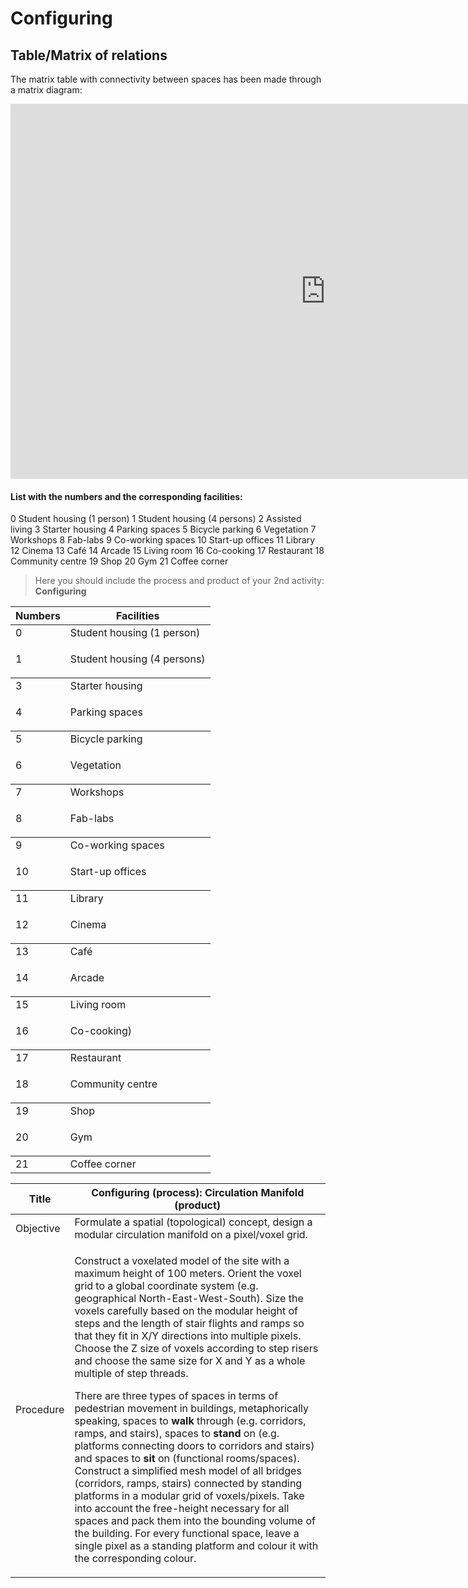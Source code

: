 # Configuring

## Table/Matrix of relations
The matrix table with connectivity between spaces has been made through a matrix diagram:
<iframe src="https://docs.google.com/spreadsheets/d/1TXr1Tw5Gzu26ivqIP-iSf-n2fq-23OCEq1nCrT7dKM0/edit#gid=1682179560" style="width:200%; height:600px;" frameborder="0">
</iframe>

#### List with the numbers and the corresponding facilities:

0 Student housing (1 person)
1 Student housing (4 persons)
2 Assisted living
3 Starter housing
4 Parking spaces
5 Bicycle parking
6 Vegetation
7 Workshops
8 Fab-labs
9 Co-working spaces
10 Start-up offices
11 Library
12 Cinema
13 Café
14 Arcade
15 Living room
16 Co-cooking
17 Restaurant
18 Community centre
19 Shop
20 Gym
21 Coffee corner

<table><thead><tr class="header"><th>Numbers</th><th>Facilities</th></tr></thead><tbody><tr class="odd"><td>0<td>Student housing (1 person) </td></tr><tr class="even"><td>1</td><td><p>Student housing (4 persons)</p></td></tr></tbody><tr class="odd"><td>3<td>Starter housing </td></tr><tr class="even"><td>4</td><td><p>Parking spaces</p></td></tr></tbody><tr class="odd"><td>5<td>Bicycle parking </td></tr><tr class="even"><td>6</td><td><p>Vegetation</p></td></tr></tbody><tr class="odd"><td>7<td>Workshops</td></tr><tr class="even"><td>8</td><td><p>Fab-labs</p></td></tr></tbody><tr class="odd"><td>9<td>Co-working spaces </td></tr><tr class="even"><td>10</td><td><p>Start-up offices</p></td></tr></tbody><tr class="odd"><td>11<td>Library </td></tr><tr class="even"><td>12</td><td><p>Cinema</p></td></tr></tbody><tr class="odd"><td>13<td>Café </td></tr><tr class="even"><td>14</td><td><p>Arcade</p></td></tr></tbody><tr class="odd"><td>15<td>Living room </td></tr><tr class="even"><td>16</td><td><p>Co-cooking)</p></td></tr></tbody><tr class="odd"><td>17<td>Restaurant </td></tr><tr class="even"><td>18</td><td><p>Community centre</p></td></tr></tbody><tr class="odd"><td>19<td>Shop </td></tr><tr class="even"><td>20</td><td><p>Gym</p></td></tr></tbody><tr class="odd"><td>21<td>Coffee corner </td></tr>







> Here you should include the process and product of your 2nd activity: **Configuring**

<table><thead><tr class="header"><th>Title</th><th>Configuring (process): Circulation Manifold (product)</th></tr></thead><tbody><tr class="odd"><td>Objective</td><td>Formulate a spatial (topological) concept, design a modular circulation manifold on a pixel/voxel grid.</td></tr><tr class="even"><td>Procedure</td><td><p>Construct a voxelated model of the site with a maximum height of 100 meters. Orient the voxel grid to a global coordinate system (e.g. geographical North-East-West-South). Size the voxels carefully based on the modular height of steps and the length of stair flights and ramps so that they fit in X/Y directions into multiple pixels. Choose the Z size of voxels according to step risers and choose the same size for X and Y as a whole multiple of step threads.</p><p>There are three types of spaces in terms of pedestrian movement in buildings, metaphorically speaking, spaces to <strong>walk</strong> through (e.g. corridors, ramps, and stairs), spaces to <strong>stand</strong> on (e.g. platforms connecting doors to corridors and stairs) and spaces to <strong>sit</strong> on (functional rooms/spaces). Construct a simplified mesh model of all bridges (corridors, ramps, stairs) connected by standing platforms in a modular grid of voxels/pixels. Take into account the free-height necessary for all spaces and pack them into the bounding volume of the building. For every functional space, leave a single pixel as a standing platform and colour it with the corresponding colour.</p></td></tr></tbody></table>